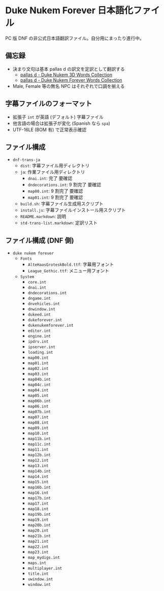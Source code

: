 Duke Nukem Forever 日本語化ファイル
===================================

PC 版 DNF の非公式日本語翻訳ファイル。自分用にまったり進行中。

備忘録
------

* 決まり文句は基本 pallas d の訳文を定訳として翻訳する
    * [pallas d - Duke Nukem 3D Words Collection](http://web.archive.org/http://park3.wakwak.com/~pallas_d/duke/d3dwords/index.html)
    * [pallas d - Duke Nukem Forever Words Collection](http://web.archive.org/http://park3.wakwak.com/~pallas_d/duke/dnfwords/index.html)
* Male, Female 等の無名 NPC はそれぞれで口調を揃える

字幕ファイルのフォーマット
--------------------------

* 拡張子 `int` が英語 (デフォルト) 字幕ファイル
* 他言語の場合は拡張子が変化 (Spanish なら `spa`)
* UTF-16LE (BOM 有) で正常表示確認

ファイル構成
------------

* `dnf-trans-ja`
    * `dist`: 字幕ファイル用ディレクトリ
    * `ja`: 作業ファイル用ディレクトリ
        * `dnai.int`: 完了 要確認
        * `dndecorations.int`: 9 割完了 要確認
        * `map00.int`: 9 割完了 要確認
        * `map01.int`: 9 割完了 要確認
    * `build.sh`: 字幕ファイル生成用スクリプト
    * `install.js`: 字幕ファイルインストール用スクリプト
    * `README.markdown`: 説明
    * `std-trans-list.markdown`: 定訳リスト

ファイル構成 (DNF 側)
---------------------

* `duke nukem forever`
    * `Fonts`
        * `AlteHaasGroteskBold.ttf`: 字幕用フォント
        * `League_Gothic.ttf`: メニュー用フォント
    * `System`
        * `core.int`
        * `dnai.int`
        * `dndecorations.int`
        * `dngame.int`
        * `dnvehicles.int`
        * `dnwindow.int`
        * `dukeed.int`
        * `dukeforever.int`
        * `dukenukemforever.int`
        * `editor.int`
        * `engine.int`
        * `ipdrv.int`
        * `ipserver.int`
        * `loading.int`
        * `map00.int`
        * `map01.int`
        * `map02.int`
        * `map03.int`
        * `map04b.int`
        * `map04c.int`
        * `map04.int`
        * `map05.int`
        * `map06b.int`
        * `map06.int`
        * `map07b.int`
        * `map07.int`
        * `map08.int`
        * `map09.int`
        * `map10.int`
        * `map11b.int`
        * `map11c.int`
        * `map11.int`
        * `map12b.int`
        * `map12.int`
        * `map13.int`
        * `map14b.int`
        * `map14.int`
        * `map15.int`
        * `map16b.int`
        * `map16.int`
        * `map17b.int`
        * `map17.int`
        * `map18.int`
        * `map19b.int`
        * `map19.int`
        * `map20b.int`
        * `map20.int`
        * `map21b.int`
        * `map21.int`
        * `map22.int`
        * `map23.int`
        * `map_mydigs.int`
        * `maps.int`
        * `multiplayer.int`
        * `title.int`
        * `uwindow.int`
        * `window.int`

